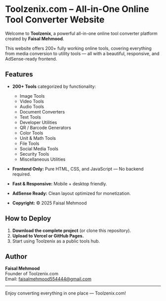 # Toolzenix.com – All-in-One Online Tool Converter Website

Welcome to **Toolzenix**, a powerful all-in-one online tool converter platform created by **Faisal Mehmood**.

This website offers 200+ fully working online tools, covering everything from media conversion to utility tools — all with a beautiful, responsive, and AdSense-ready frontend.

## Features

- **200+ Tools** categorized by functionality:
  - Image Tools
  - Video Tools
  - Audio Tools
  - Document Converters
  - Text Tools
  - Developer Utilities
  - QR / Barcode Generators
  - Color Tools
  - Unit & Math Tools
  - File Tools
  - Social Media Tools
  - Security Tools
  - Miscellaneous Utilities

- **Frontend Only:** Pure HTML, CSS, and JavaScript — No backend required.
- **Fast & Responsive:** Mobile + desktop friendly.
- **AdSense Ready:** Clean layout optimized for monetization.
- **Copyright:** © 2025 Faisal Mehmood

## How to Deploy

1. **Download the complete project** (or clone this repository).
2. **Upload to Vercel or GitHub Pages.**
3. Start using Toolzenix as a public tools hub.

## Author

**Faisal Mehmood**  
Founder of Toolzenix.com  
Email: faisalmehmood554444@gmail.com

---

Enjoy converting everything in one place — Toolzenix.com!
